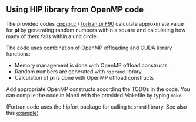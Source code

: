 ## Using HIP library from OpenMP code

The provided codes [cpp/pi.c](cpp/pi.c) / [fortran.pi.F90](fortran/lumi/pi.F90)
calculate approximate value for **pi** by generating random numbers within a
square and calculating how many of them falls within a unit circle.

The code uses combination of OpenMP offloading and CUDA library functions:

  - Memory management is done with OpenMP offload constructs
  - Random numbers are generated with `hiprand` library
  - Calculation of **pi** is done with OpenMP offload constructs

Add appropriate OpenMP constructs according the TODOs in the code. You can
compile the code in Mahti with the provided Makefile by typing `make`.

(Fortran code uses the hipfort package for calling `hiprand` library. See also this [example](../../gpu-hip/hipfort/hiprand_example))
